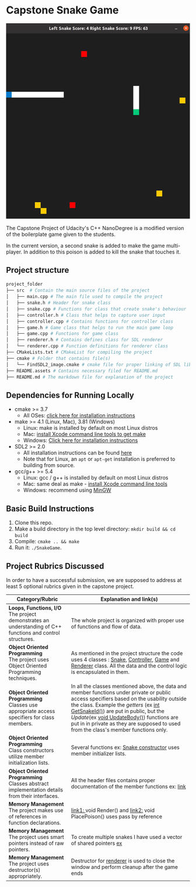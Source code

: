 # Capstone Snake Game

![image](README.assets/screenshot.jpg)

The Capstone Project of Udacity's C++ NanoDegree is a modified version of the boilerplate game given to the students.

In the current version, a second snake is added to make the game multi-player. In addition to this poison is added to kill the snake that touches it.

## Project structure

```bash
project_folder
├── src  # Contain the main source files of the project 
│   ├── main.cpp # The main file used to compile the project
│   ├── snake.h # Header for snake class
│   ├── snake.cpp # Functions for class that create snake's behaviour
│   ├── controller.h # Class that helps to capture user input
│   ├── controller.cpp # Contains functions for controller class
│   ├── game.h # Game class that helps to run the main game loop
│   ├── game.cpp # Functions for game class
│   ├── renderer.h # Contains defines class for SDL renderer
│   └── renderer.cpp # Function definitions for renderer class
├── CMakeLists.txt # CMakeList for compiling the project
├── cmake # Folder that contains file(s)
│   └── FindSDL2_image.cmake # cmake file for proper linking of SDL library to the project
├── README.assets # Contains necessary filed for README.md 
├── README.md # The markdown file for explanation of the project
```



## Dependencies for Running Locally
* cmake >= 3.7
  * All OSes: [click here for installation instructions](https://cmake.org/install/)
* make >= 4.1 (Linux, Mac), 3.81 (Windows)
  * Linux: make is installed by default on most Linux distros
  * Mac: [install Xcode command line tools to get make](https://developer.apple.com/xcode/features/)
  * Windows: [Click here for installation instructions](http://gnuwin32.sourceforge.net/packages/make.htm)
* SDL2 >= 2.0
  * All installation instructions can be found [here](https://wiki.libsdl.org/Installation)
  * Note that for Linux, an `apt` or `apt-get` installation is preferred to building from source.
* gcc/g++ >= 5.4
  * Linux: gcc / g++ is installed by default on most Linux distros
  * Mac: same deal as make - [install Xcode command line tools](https://developer.apple.com/xcode/features/)
  * Windows: recommend using [MinGW](http://www.mingw.org/)

## Basic Build Instructions

1. Clone this repo.
2. Make a build directory in the top level directory: `mkdir build && cd build`
3. Compile: `cmake .. && make`
4. Run it: `./SnakeGame`.

## Project Rubrics Discussed

In order to have a successful submission, we are supposed to address at least 5 optional rubrics given in the capstone project. 

| Category/Rubric                                              | Explanation and link(s)                                      |
| ------------------------------------------------------------ | ------------------------------------------------------------ |
| **Loops, Functions, I/O**<br />The project demonstrates an understanding of C++ functions and control structures. | The whole project is organized with proper use of functions and flow of data. |
| **Object Oriented Programming**<br />The project uses Object Oriented Programming techniques. | As mentioned in the project structure the code uses 4 classes : [Snake](https://github.com/Shivam-Bhardwaj/snake-game/blob/master/src/snake.h), [Controller](https://github.com/Shivam-Bhardwaj/snake-game/blob/master/src/controller.h), [Game](https://github.com/Shivam-Bhardwaj/snake-game/blob/master/src/game.h) and [Renderer](https://github.com/Shivam-Bhardwaj/snake-game/blob/master/src/renderer.h) class. All the data and the control logic is encapsulated in them. |
| **Object Oriented Programming**<br />Classes use appropriate access specifiers for class members. | In all the classes mentioned above, the data and member functions under private or public access specifiers based on the usability outside the class. Example the *getters* (ex [int GetSnakeId()](https://github.com/Shivam-Bhardwaj/snake-game/blob/master/src/snake.h#L56)) are put in public, but the *Update*(ex [void UpdateBody()](https://github.com/Shivam-Bhardwaj/snake-game/blob/master/src/snake.h#L78)) functions are put in in private as they are supposed to used from the class's member functions only. |
| **Object Oriented Programming**<br />Class constructors utilize member initialization lists. | Several functions ex: [Snake constructor](https://github.com/Shivam-Bhardwaj/snake-game/blob/master/src/snake.h#L28) uses member initializer lists. |
| **Object Oriented Programming**<br />Classes abstract implementation details from their interfaces. | All the header files contains proper documentation of the member functions ex: [link](https://github.com/Shivam-Bhardwaj/snake-game/blob/master/src/snake.h#L39) |
| **Memory Management**<br />The project makes use of references in function declarations. | [link1: ](https://github.com/Shivam-Bhardwaj/snake-game/blob/master/src/renderer.h#L39) void Render() and [link2:](https://github.com/Shivam-Bhardwaj/snake-game/blob/master/src/game.h#L83) void PlacePoison() uses pass by reference |
| **Memory Management**<br />The project uses smart pointers instead of raw pointers. | To create multiple snakes I have used a vector of shared pointers [ex](https://github.com/Shivam-Bhardwaj/snake-game/blob/master/src/game.h#L90) |
| **Memory Management**<br />The project uses destructor(s) appropriately. | Destructor for [renderer](https://github.com/Shivam-Bhardwaj/snake-game/blob/master/src/renderer.h#L28) is used to close the window and perform cleanup after the game ends |

